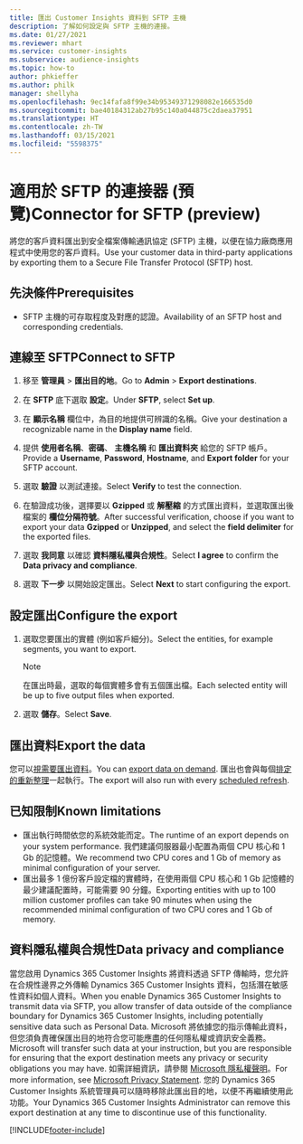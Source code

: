```yaml
---
title: 匯出 Customer Insights 資料到 SFTP 主機
description: 了解如何設定與 SFTP 主機的連接。
ms.date: 01/27/2021
ms.reviewer: mhart
ms.service: customer-insights
ms.subservice: audience-insights
ms.topic: how-to
author: phkieffer
ms.author: philk
manager: shellyha
ms.openlocfilehash: 9ec14fafa8f99e34b95349371298082e166535d0
ms.sourcegitcommit: bae40184312ab27b95c140a044875c2daea37951
ms.translationtype: HT
ms.contentlocale: zh-TW
ms.lasthandoff: 03/15/2021
ms.locfileid: "5598375"
---
```

# <a name="connector-for-sftp-preview"></a><span data-ttu-id="383c5-103">適用於 SFTP 的連接器 (預覽)</span><span class="sxs-lookup"><span data-stu-id="383c5-103">Connector for SFTP (preview)</span></span>

<span data-ttu-id="383c5-104">將您的客戶資料匯出到安全檔案傳輸通訊協定 (SFTP) 主機，以便在協力廠商應用程式中使用您的客戶資料。</span><span class="sxs-lookup"><span data-stu-id="383c5-104">Use your customer data in third-party applications by exporting them to a Secure File Transfer Protocol (SFTP) host.</span></span>

## <a name="prerequisites"></a><span data-ttu-id="383c5-105">先決條件</span><span class="sxs-lookup"><span data-stu-id="383c5-105">Prerequisites</span></span>

- <span data-ttu-id="383c5-106">SFTP 主機的可存取程度及對應的認證。</span><span class="sxs-lookup"><span data-stu-id="383c5-106">Availability of an SFTP host and corresponding credentials.</span></span>

## <a name="connect-to-sftp"></a><span data-ttu-id="383c5-107">連線至 SFTP</span><span class="sxs-lookup"><span data-stu-id="383c5-107">Connect to SFTP</span></span>

1. <span data-ttu-id="383c5-108">移至 **管理員** > **匯出目的地**。</span><span class="sxs-lookup"><span data-stu-id="383c5-108">Go to **Admin** > **Export destinations**.</span></span>

1. <span data-ttu-id="383c5-109">在 **SFTP** 底下選取 **設定**。</span><span class="sxs-lookup"><span data-stu-id="383c5-109">Under **SFTP**, select **Set up**.</span></span>

1. <span data-ttu-id="383c5-110">在 **顯示名稱** 欄位中，為目的地提供可辨識的名稱。</span><span class="sxs-lookup"><span data-stu-id="383c5-110">Give your destination a recognizable name in the **Display name** field.</span></span>

1. <span data-ttu-id="383c5-111">提供 **使用者名稱**、**密碼**、 **主機名稱** 和 **匯出資料夾** 給您的 SFTP 帳戶。</span><span class="sxs-lookup"><span data-stu-id="383c5-111">Provide a **Username**, **Password**, **Hostname**, and **Export folder** for your SFTP account.</span></span>

1. <span data-ttu-id="383c5-112">選取 **驗證** 以測試連接。</span><span class="sxs-lookup"><span data-stu-id="383c5-112">Select **Verify** to test the connection.</span></span>

1. <span data-ttu-id="383c5-113">在驗證成功後，選擇要以 **Gzipped** 或 **解壓縮** 的方式匯出資料，並選取匯出後檔案的 **欄位分隔符號**。</span><span class="sxs-lookup"><span data-stu-id="383c5-113">After successful verification, choose if you want to export your data **Gzipped** or **Unzipped**, and select the **field delimiter** for the exported files.</span></span>

1. <span data-ttu-id="383c5-114">選取 **我同意** 以確認 **資料隱私權與合規性**。</span><span class="sxs-lookup"><span data-stu-id="383c5-114">Select **I agree** to confirm the **Data privacy and compliance**.</span></span>

1. <span data-ttu-id="383c5-115">選取 **下一步** 以開始設定匯出。</span><span class="sxs-lookup"><span data-stu-id="383c5-115">Select **Next** to start configuring the export.</span></span>

## <a name="configure-the-export"></a><span data-ttu-id="383c5-116">設定匯出</span><span class="sxs-lookup"><span data-stu-id="383c5-116">Configure the export</span></span>

1. <span data-ttu-id="383c5-117">選取您要匯出的實體 (例如客戶細分)。</span><span class="sxs-lookup"><span data-stu-id="383c5-117">Select the entities, for example segments, you want to export.</span></span>

   > [!NOTE]
   > <span data-ttu-id="383c5-118">在匯出時最，選取的每個實體多會有五個匯出檔。</span><span class="sxs-lookup"><span data-stu-id="383c5-118">Each selected entity will be up to five output files when exported.</span></span> 

1. <span data-ttu-id="383c5-119">選取 **儲存**。</span><span class="sxs-lookup"><span data-stu-id="383c5-119">Select **Save**.</span></span>

## <a name="export-the-data"></a><span data-ttu-id="383c5-120">匯出資料</span><span class="sxs-lookup"><span data-stu-id="383c5-120">Export the data</span></span>

<span data-ttu-id="383c5-121">您可以[視需要匯出資料](export-destinations.md)。</span><span class="sxs-lookup"><span data-stu-id="383c5-121">You can [export data on demand](export-destinations.md).</span></span> <span data-ttu-id="383c5-122">匯出也會與每個[排定的重新整理](system.md#schedule-tab)一起執行。</span><span class="sxs-lookup"><span data-stu-id="383c5-122">The export will also run with every [scheduled refresh](system.md#schedule-tab).</span></span>

## <a name="known-limitations"></a><span data-ttu-id="383c5-123">已知限制</span><span class="sxs-lookup"><span data-stu-id="383c5-123">Known limitations</span></span>

- <span data-ttu-id="383c5-124">匯出執行時間依您的系統效能而定。</span><span class="sxs-lookup"><span data-stu-id="383c5-124">The runtime of an export depends on your system performance.</span></span> <span data-ttu-id="383c5-125">我們建議伺服器最小配置為兩個 CPU 核心和 1 Gb 的記憶體。</span><span class="sxs-lookup"><span data-stu-id="383c5-125">We recommend two CPU cores and 1 Gb of memory as minimal configuration of your server.</span></span> 
- <span data-ttu-id="383c5-126">匯出最多 1 億份客戶設定檔的實體時，在使用兩個 CPU 核心和 1 Gb 記憶體的最少建議配置時，可能需要 90 分鐘。</span><span class="sxs-lookup"><span data-stu-id="383c5-126">Exporting entities with up to 100 million customer profiles can take 90 minutes when using the recommended minimal configuration of two CPU cores and 1 Gb of memory.</span></span> 

## <a name="data-privacy-and-compliance"></a><span data-ttu-id="383c5-127">資料隱私權與合規性</span><span class="sxs-lookup"><span data-stu-id="383c5-127">Data privacy and compliance</span></span>

<span data-ttu-id="383c5-128">當您啟用 Dynamics 365 Customer Insights 將資料透過 SFTP 傳輸時，您允許在合規性邊界之外傳輸 Dynamics 365 Customer Insights 資料，包括潛在敏感性資料如個人資料。</span><span class="sxs-lookup"><span data-stu-id="383c5-128">When you enable Dynamics 365 Customer Insights to transmit data via SFTP, you allow transfer of data outside of the compliance boundary for Dynamics 365 Customer Insights, including potentially sensitive data such as Personal Data.</span></span> <span data-ttu-id="383c5-129">Microsoft 將依據您的指示傳輸此資料，但您須負責確保匯出目的地符合您可能應盡的任何隱私權或資訊安全義務。</span><span class="sxs-lookup"><span data-stu-id="383c5-129">Microsoft will transfer such data at your instruction, but you are responsible for ensuring that the export destination meets any privacy or security obligations you may have.</span></span> <span data-ttu-id="383c5-130">如需詳細資訊，請參閱 [Microsoft 隱私權聲明](https://go.microsoft.com/fwlink/?linkid=396732)。</span><span class="sxs-lookup"><span data-stu-id="383c5-130">For more information, see [Microsoft Privacy Statement](https://go.microsoft.com/fwlink/?linkid=396732).</span></span>
<span data-ttu-id="383c5-131">您的 Dynamics 365 Customer Insights 系統管理員可以隨時移除此匯出目的地，以便不再繼續使用此功能。</span><span class="sxs-lookup"><span data-stu-id="383c5-131">Your Dynamics 365 Customer Insights Administrator can remove this export destination at any time to discontinue use of this functionality.</span></span>


[!INCLUDE[footer-include](../includes/footer-banner.md)]